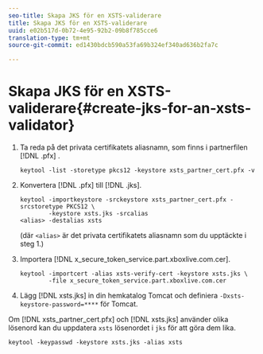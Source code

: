 ```yaml
---
seo-title: Skapa JKS för en XSTS-validerare
title: Skapa JKS för en XSTS-validerare
uuid: e02b517d-0b72-4e95-92b2-09b8f785cce6
translation-type: tm+mt
source-git-commit: ed1430bdcb590a53fa69b324ef340ad636b2fa7c

---
```



# Skapa JKS för en XSTS-validerare{#create-jks-for-an-xsts-validator}

1. Ta reda på det privata certifikatets aliasnamn, som finns i partnerfilen [!DNL .pfx] .

   ```
   keytool -list -storetype pkcs12 -keystore xsts_partner_cert.pfx -v 
   ```

1. Konvertera [!DNL .pfx] till [!DNL .jks].

   ```
   keytool -importkeystore -srckeystore xsts_partner_cert.pfx -srcstoretype PKCS12 \  
           -keystore xsts.jks -srcalias  
   <alias> -destalias xsts
   ```

   (där `<alias>` är det privata certifikatets aliasnamn som du upptäckte i steg 1.)
1. Importera [!DNL x_secure_token_service.part.xboxlive.com.cer].

   ```
   keytool -importcert -alias xsts-verify-cert -keystore xsts.jks \  
           -file x_secure_token_service.part.xboxlive.com.cer 
   ```

1. Lägg [!DNL xsts.jks] in din hemkatalog Tomcat och definiera `-Dxsts-keystore-password=****` för Tomcat.

Om [!DNL xsts_partner_cert.pfx] och [!DNL xsts.jks] använder olika lösenord kan du uppdatera `xsts` lösenordet i `jks` för att göra dem lika.

```
keytool -keypasswd -keystore xsts.jks -alias xsts 
```
